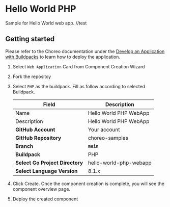 # Hello World PHP

Sample for Hello World web app.
//test

## Getting started

Please refer to the Choreo documentation under the [Develop an Application with Buildpacks](https://wso2.com/choreo/develop-components/deploy-an-application-with-buildpacks) to learn how to deploy the application.

1. Select `Web Application` Card from Component Creation Wizard
2. Fork the repositoy
3. Select `PHP` as the buildpack. Fill as follow according to selected Buildpack.

    | **Field**             | **Description**                               |
    |-----------------------|-----------------------------------------------|
    |Name           | Hello World PHP WebApp              |
    |Description    | Hello World PHP WebApp       |
    | **GitHub Account**    | Your account                                  |
    | **GitHub Repository** | choreo-samples |
    | **Branch**            | **`main`**                               |
    | **Buildpack**      | PHP|
    | **Select Go Project Directory**       | hello-world-php-webapp |
    | **Select Language Version**              | 8.1.x |

4. Click Create. Once the component creation is complete, you will see the component overview page.
5. Deploy the created component
